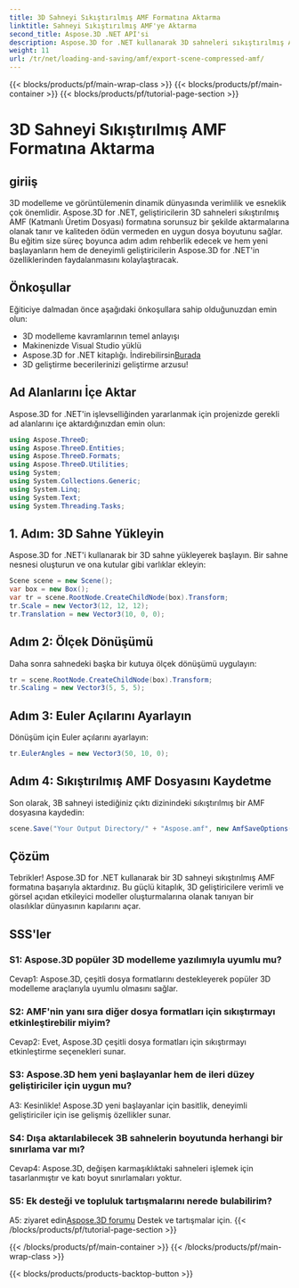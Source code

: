 ```yaml
---
title: 3D Sahneyi Sıkıştırılmış AMF Formatına Aktarma
linktitle: Sahneyi Sıkıştırılmış AMF'ye Aktarma
second_title: Aspose.3D .NET API'si
description: Aspose.3D for .NET kullanarak 3D sahneleri sıkıştırılmış AMF formatına nasıl aktaracağınızı öğrenin. Bu adım adım kılavuzla geliştirme becerilerinizi geliştirin.
weight: 11
url: /tr/net/loading-and-saving/amf/export-scene-compressed-amf/
---
```


{{< blocks/products/pf/main-wrap-class >}}
{{< blocks/products/pf/main-container >}}
{{< blocks/products/pf/tutorial-page-section >}}

# 3D Sahneyi Sıkıştırılmış AMF Formatına Aktarma

## giriiş

3D modelleme ve görüntülemenin dinamik dünyasında verimlilik ve esneklik çok önemlidir. Aspose.3D for .NET, geliştiricilerin 3D sahneleri sıkıştırılmış AMF (Katmanlı Üretim Dosyası) formatına sorunsuz bir şekilde aktarmalarına olanak tanır ve kaliteden ödün vermeden en uygun dosya boyutunu sağlar. Bu eğitim size süreç boyunca adım adım rehberlik edecek ve hem yeni başlayanların hem de deneyimli geliştiricilerin Aspose.3D for .NET'in özelliklerinden faydalanmasını kolaylaştıracak.

## Önkoşullar

Eğiticiye dalmadan önce aşağıdaki önkoşullara sahip olduğunuzdan emin olun:

- 3D modelleme kavramlarının temel anlayışı
- Makinenizde Visual Studio yüklü
-  Aspose.3D for .NET kitaplığı. İndirebilirsin[Burada](https://releases.aspose.com/3d/net/)
- 3D geliştirme becerilerinizi geliştirme arzusu!

## Ad Alanlarını İçe Aktar

Aspose.3D for .NET'in işlevselliğinden yararlanmak için projenizde gerekli ad alanlarını içe aktardığınızdan emin olun:

```csharp
using Aspose.ThreeD;
using Aspose.ThreeD.Entities;
using Aspose.ThreeD.Formats;
using Aspose.ThreeD.Utilities;
using System;
using System.Collections.Generic;
using System.Linq;
using System.Text;
using System.Threading.Tasks;
```

## 1. Adım: 3D Sahne Yükleyin

Aspose.3D for .NET'i kullanarak bir 3D sahne yükleyerek başlayın. Bir sahne nesnesi oluşturun ve ona kutular gibi varlıklar ekleyin:

```csharp
Scene scene = new Scene();
var box = new Box();
var tr = scene.RootNode.CreateChildNode(box).Transform;
tr.Scale = new Vector3(12, 12, 12);
tr.Translation = new Vector3(10, 0, 0);
```

## Adım 2: Ölçek Dönüşümü

Daha sonra sahnedeki başka bir kutuya ölçek dönüşümü uygulayın:

```csharp
tr = scene.RootNode.CreateChildNode(box).Transform;
tr.Scaling = new Vector3(5, 5, 5);
```

## Adım 3: Euler Açılarını Ayarlayın

Dönüşüm için Euler açılarını ayarlayın:

```csharp
tr.EulerAngles = new Vector3(50, 10, 0);
```

## Adım 4: Sıkıştırılmış AMF Dosyasını Kaydetme

Son olarak, 3B sahneyi istediğiniz çıktı dizinindeki sıkıştırılmış bir AMF dosyasına kaydedin:

```csharp
scene.Save("Your Output Directory/" + "Aspose.amf", new AmfSaveOptions() { EnableCompression = false });
```

## Çözüm

Tebrikler! Aspose.3D for .NET kullanarak bir 3D sahneyi sıkıştırılmış AMF formatına başarıyla aktardınız. Bu güçlü kitaplık, 3D geliştiricilere verimli ve görsel açıdan etkileyici modeller oluşturmalarına olanak tanıyan bir olasılıklar dünyasının kapılarını açar.

## SSS'ler

### S1: Aspose.3D popüler 3D modelleme yazılımıyla uyumlu mu?

Cevap1: Aspose.3D, çeşitli dosya formatlarını destekleyerek popüler 3D modelleme araçlarıyla uyumlu olmasını sağlar.

### S2: AMF'nin yanı sıra diğer dosya formatları için sıkıştırmayı etkinleştirebilir miyim?

Cevap2: Evet, Aspose.3D çeşitli dosya formatları için sıkıştırmayı etkinleştirme seçenekleri sunar.

### S3: Aspose.3D hem yeni başlayanlar hem de ileri düzey geliştiriciler için uygun mu?

A3: Kesinlikle! Aspose.3D yeni başlayanlar için basitlik, deneyimli geliştiriciler için ise gelişmiş özellikler sunar.

### S4: Dışa aktarılabilecek 3B sahnelerin boyutunda herhangi bir sınırlama var mı?

Cevap4: Aspose.3D, değişen karmaşıklıktaki sahneleri işlemek için tasarlanmıştır ve katı boyut sınırlamaları yoktur.

### S5: Ek desteği ve topluluk tartışmalarını nerede bulabilirim?

 A5: ziyaret edin[Aspose.3D forumu](https://forum.aspose.com/c/3d/18) Destek ve tartışmalar için.
{{< /blocks/products/pf/tutorial-page-section >}}

{{< /blocks/products/pf/main-container >}}
{{< /blocks/products/pf/main-wrap-class >}}

{{< blocks/products/products-backtop-button >}}
